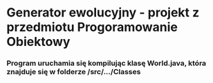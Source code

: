 # Generator ewolucyjny - projekt z przedmiotu Progoramowanie Obiektowy
### Program uruchamia się kompilując klasę World.java, która znajduje się w folderze /src/.../Classes
